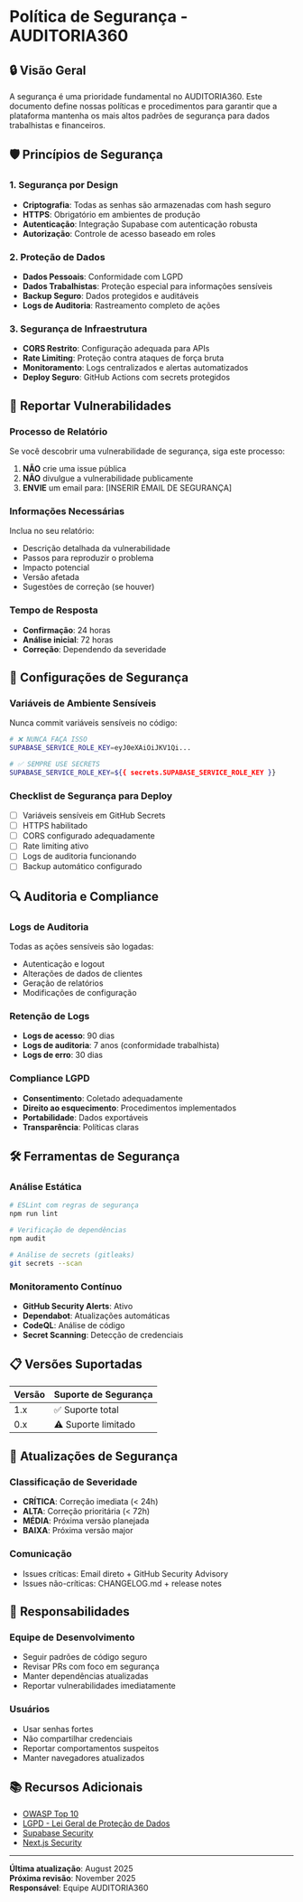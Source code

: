 # Política de Segurança - AUDITORIA360

## 🔒 Visão Geral

A segurança é uma prioridade fundamental no AUDITORIA360. Este documento define nossas políticas e procedimentos para garantir que a plataforma mantenha os mais altos padrões de segurança para dados trabalhistas e financeiros.

## 🛡️ Princípios de Segurança

### 1. Segurança por Design
- **Criptografia**: Todas as senhas são armazenadas com hash seguro
- **HTTPS**: Obrigatório em ambientes de produção
- **Autenticação**: Integração Supabase com autenticação robusta
- **Autorização**: Controle de acesso baseado em roles

### 2. Proteção de Dados
- **Dados Pessoais**: Conformidade com LGPD
- **Dados Trabalhistas**: Proteção especial para informações sensíveis
- **Backup Seguro**: Dados protegidos e auditáveis
- **Logs de Auditoria**: Rastreamento completo de ações

### 3. Segurança de Infraestrutura
- **CORS Restrito**: Configuração adequada para APIs
- **Rate Limiting**: Proteção contra ataques de força bruta
- **Monitoramento**: Logs centralizados e alertas automatizados
- **Deploy Seguro**: GitHub Actions com secrets protegidos

## 🚨 Reportar Vulnerabilidades

### Processo de Relatório

Se você descobrir uma vulnerabilidade de segurança, siga este processo:

1. **NÃO** crie uma issue pública
2. **NÃO** divulgue a vulnerabilidade publicamente
3. **ENVIE** um email para: [INSERIR EMAIL DE SEGURANÇA]

### Informações Necessárias

Inclua no seu relatório:
- Descrição detalhada da vulnerabilidade
- Passos para reproduzir o problema
- Impacto potencial
- Versão afetada
- Sugestões de correção (se houver)

### Tempo de Resposta

- **Confirmação**: 24 horas
- **Análise inicial**: 72 horas
- **Correção**: Dependendo da severidade

## 🔐 Configurações de Segurança

### Variáveis de Ambiente Sensíveis

Nunca commit variáveis sensíveis no código:

```bash
# ❌ NUNCA FAÇA ISSO
SUPABASE_SERVICE_ROLE_KEY=eyJ0eXAiOiJKV1Qi...

# ✅ SEMPRE USE SECRETS
SUPABASE_SERVICE_ROLE_KEY=${{ secrets.SUPABASE_SERVICE_ROLE_KEY }}
```

### Checklist de Segurança para Deploy

- [ ] Variáveis sensíveis em GitHub Secrets
- [ ] HTTPS habilitado
- [ ] CORS configurado adequadamente
- [ ] Rate limiting ativo
- [ ] Logs de auditoria funcionando
- [ ] Backup automático configurado

## 🔍 Auditoria e Compliance

### Logs de Auditoria

Todas as ações sensíveis são logadas:
- Autenticação e logout
- Alterações de dados de clientes
- Geração de relatórios
- Modificações de configuração

### Retenção de Logs

- **Logs de acesso**: 90 dias
- **Logs de auditoria**: 7 anos (conformidade trabalhista)
- **Logs de erro**: 30 dias

### Compliance LGPD

- **Consentimento**: Coletado adequadamente
- **Direito ao esquecimento**: Procedimentos implementados
- **Portabilidade**: Dados exportáveis
- **Transparência**: Políticas claras

## 🛠️ Ferramentas de Segurança

### Análise Estática
```bash
# ESLint com regras de segurança
npm run lint

# Verificação de dependências
npm audit

# Análise de secrets (gitleaks)
git secrets --scan
```

### Monitoramento Contínuo
- **GitHub Security Alerts**: Ativo
- **Dependabot**: Atualizações automáticas
- **CodeQL**: Análise de código
- **Secret Scanning**: Detecção de credenciais

## 📋 Versões Suportadas

| Versão | Suporte de Segurança |
| ------ | -------------------- |
| 1.x    | ✅ Suporte total     |
| 0.x    | ⚠️ Suporte limitado  |

## 🔄 Atualizações de Segurança

### Classificação de Severidade

- **CRÍTICA**: Correção imediata (< 24h)
- **ALTA**: Correção prioritária (< 72h)
- **MÉDIA**: Próxima versão planejada
- **BAIXA**: Próxima versão major

### Comunicação

- Issues críticas: Email direto + GitHub Security Advisory
- Issues não-críticas: CHANGELOG.md + release notes

## 🤝 Responsabilidades

### Equipe de Desenvolvimento
- Seguir padrões de código seguro
- Revisar PRs com foco em segurança
- Manter dependências atualizadas
- Reportar vulnerabilidades imediatamente

### Usuários
- Usar senhas fortes
- Não compartilhar credenciais
- Reportar comportamentos suspeitos
- Manter navegadores atualizados

## 📚 Recursos Adicionais

- [OWASP Top 10](https://owasp.org/www-project-top-ten/)
- [LGPD - Lei Geral de Proteção de Dados](https://www.planalto.gov.br/ccivil_03/_ato2015-2018/2018/lei/l13709.htm)
- [Supabase Security](https://supabase.com/docs/guides/auth/auth-policies)
- [Next.js Security](https://nextjs.org/docs/advanced-features/security-headers)

---

**Última atualização**: August 2025  
**Próxima revisão**: November 2025  
**Responsável**: Equipe AUDITORIA360